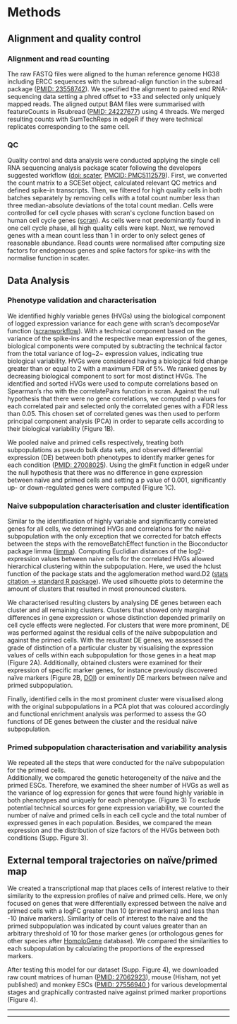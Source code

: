 # Methods

## Alignment and quality control### Alignment and read countingThe raw FASTQ files were aligned to the human reference genome HG38 including ERCC sequences with the subread-align function in the subread package ([PMID: 23558742](https://www.ncbi.nlm.nih.gov/pubmed/23558742)).
We specified the alignment to paired end RNA-sequencing data setting a phred offset to +33 and selected only uniquely mapped reads. 
The aligned output BAM files were summarised with featureCounts in Rsubread ([PMID: 24227677](https://www.ncbi.nlm.nih.gov/pubmed/24227677)) using 4 threads. 
We merged resulting counts with SumTechReps in edgeR if they were technical replicates corresponding to the same cell.  
### QCQuality control and data analysis were conducted applying the single cell RNA sequencing analysis package scater following the developers suggested workflow ([doi: scater](http://dx.doi.org/10.1101/069633), [PMCID: PMC5112579](https://www.ncbi.nlm.nih.gov/pmc/articles/PMC5112579/)). 
First, we converted the count matrix to a SCESet object, calculated relevant QC metrics and defined spike-in transcripts. 
Then, we filtered for high quality cells in both batches separately by removing cells with a total count number less than three median-absolute deviations of the total count median. 
Cells were controlled for cell cycle phases with scran's cyclone function based on human cell cycle genes ([scran](https://bioconductor.org/packages/release/bioc/html/scran.html)). 
As cells were not predominantly found in one cell cycle phase, all high quality cells were kept. 
Next, we removed genes with a mean count less than 1 in order to only select genes of reasonable abundance.
Read counts were normalised after computing size factors for endogenous genes and spike factors for spike-ins with the normalise function in scater.## Data Analysis### Phenotype validation and characterisationWe identified highly variable genes (HVGs) using the biological component of logged expression variance for each gene with scran’s decomposeVar function ([scranworkflow](http://bioconductor.org/packages/devel/bioc/vignettes/scran/inst/doc/scran.html)). 
With a technical component based on the variance of the spike-ins and the respective mean expression of the genes, biological components were computed by subtracting the technical factor from the total variance of log~2~ expression values, indicating true biological variability.
HVGs were considered having a biological fold change greater than or equal to 2 with a maximum FDR of 5%. We ranked genes by decreasing biological component to sort for most distinct HVGs.The identified and sorted HVGs were used to compute correlations based on Spearman’s rho with the correlatePairs function in scran.
Against the null hypothesis that there were no gene correlations, we computed p values for each correlated pair and selected only the correlated genes with a FDR less than 0.05.This chosen set of correlated genes was then used to perform principal component analysis (PCA) in order to separate cells according to their biological variability (Figure 1B). We pooled naive and primed cells respectively, treating both subpopulations as pseudo bulk data sets, and observed differential expression (DE) between both phenotypes to identify marker genes for each condition ([PMID: 27008025](https://www.ncbi.nlm.nih.gov/pubmed/27008025)). 
Using the glmFit function in edgeR under the null hypothesis that there was no difference in gene expression between naïve and primed cells and setting a p value of 0.001, significantly up- or down-regulated genes were computed (Figure 1C).
### Naive subpopulation characterisation and cluster identificationSimilar to the identification of highly variable and significantly correlated genes for all cells, we determined HVGs and correlations for the naïve subpopulation with the only exception that we corrected for batch effects between the steps with the removeBatchEffect function in the Bioconductor package limma ([limma](https://bioconductor.org/packages/release/bioc/html/limma.html)).
Computing Euclidian distances of the log2-expression values between naive cells for the correlated HVGs allowed hierarchical clustering within the subpopulation. Here, we used the hclust function of the package stats and the agglomeration method ward.D2 ([stats citation -> standard R package](https://cran.r-project.org/doc/FAQ/R-FAQ.html#Citing-R)).
We used silhouette plots to determine the amount of clusters that resulted in most pronounced clusters.  

We characterised resulting clusters by analysing DE genes between each cluster and all remaining clusters. 
Clusters that showed only marginal differences in gene expression or whose distinction depended primarily on cell cycle effects were neglected. 
For clusters that were more prominent, DE was performed against the residual cells of the naïve subpopulation and against the primed cells. 
With the resultant DE genes, we assessed the grade of distinction of a particular cluster by visualising the expression values of cells within each subpopulation for those genes in a heat map (Figure 2A).
Additionally, obtained clusters were examined for their expression of specific marker genes, for instance previously discovered naïve markers (Figure 2B, [DOI](http://dx.doi.org/10.1016/j.stemcr.2016.02.005)) or eminently DE markers between naïve and primed subpopulation.
Finally, identified cells in the most prominent cluster were visualised along with the original subpopulations in a PCA plot that was coloured accordingly and functional enrichment analysis was performed to assess the GO functions of DE genes between the cluster and the residual naïve subpopulation.
### Primed subpopulation characterisation and variability analysisWe repeated all the steps that were conducted for the naïve subpopulation for the primed cells.  
Additionally, we compared the genetic heterogeneity of the naïve and the primed ESCs.
Therefore, we examined the sheer number of HVGs as well as the variance of log expression for genes that were found highly variable in both phenotypes and uniquely for each phenotype. (Figure 3)
To exclude potential technical sources for gene expression variability, we counted the number of naïve and primed cells in each cell cycle and the total number of expressed genes in each population.
Besides, we compared the mean expression and the distribution of size factors of the HVGs between both conditions (Supp. Figure 3).
## External temporal trajectories on naïve/primed map 
We created a transcriptional map that places cells of interest relative to their similarity to the expression profiles of naïve and primed cells.
Here, we only focused on genes that were differentially expressed between the naïve and primed cells with a logFC greater than 10 (primed markers) and less than -10 (naïve markers).
Similarity of cells of interest to the naive and the primed subpopulation was indicated by count values greater than an arbitrary threshold of 10 for those marker genes (or orthologous genes for other species after [HomoloGene](https://www.ncbi.nlm.nih.gov/homologene?itool=toolbar) database). We compared the similarities to each subpopulation by calculating the proportions of the expressed markers.
After testing this model for our dataset (Supp. Figure 4), we downloaded raw count matrices of human ([PMID: 27062923](https://www.ncbi.nlm.nih.gov/pubmed/27062923)), mouse (Hisham, not yet published) and monkey ESCs ([PMID: 27556940 ](http://www.nature.com/nature/journal/v537/n7618/full/nature19096.html)) for various developmental stages and graphically contrasted naive against primed marker proportions (Figure 4).  
  

***  
***
